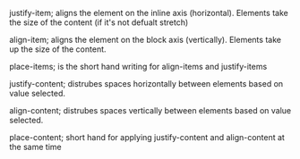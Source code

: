  justify-item;
aligns the element on the inline axis (horizontal). Elements take the size of the content (if it's not defualt stretch)

 align-item;
aligns the element on the block axis (vertically). Elements take up the size of the content.

 place-items;
is the short hand writing for align-items and justify-items

 justify-content;
distrubes spaces horizontally between elements based on value selected.

 align-content;
distrubes spaces vertically between elements based on value selected.
 
 place-content;
short hand for applying justify-content and align-content at the same time
